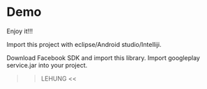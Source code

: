 # Demo

Enjoy it!!!

Import this project with eclipse/Android studio/Intelliji.

Download Facebook SDK and import this library.
Import googleplay service.jar into your project.

>> LEHUNG <<
